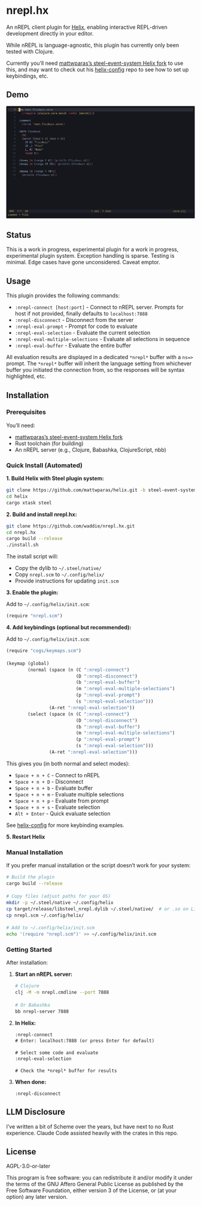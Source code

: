 # nrepl.hx

An nREPL client plugin for [Helix](https://github.com/helix-editor/helix/), enabling interactive REPL-driven development directly in your editor.

While nREPL is language-agnostic, this plugin has currently only been tested with Clojure.

Currently you’ll need [mattwparas’s steel-event-system Helix fork](https://github.com/mattwparas/helix/tree/steel-event-system) to use this, and may want to check out his [helix-config](https://github.com/mattwparas/helix-config) repo to see how to set up keybindings, etc.

## Demo

![An asciinema recording of interacting with a Clojure nREPL in Helix](https://github.com/waddie/nrepl.hx/blob/main/images/nrepl.gif?raw=true)

## Status

This is a work in progress, experimental plugin for a work in progress, experimental plugin system. Exception handling is sparse. Testing is minimal. Edge cases have gone unconsidered. Caveat emptor.

## Usage

This plugin provides the following commands:

- `:nrepl-connect [host:port]` - Connect to nREPL server. Prompts for host if not provided, finally defaults to `localhost:7888`
- `:nrepl-disconnect` - Disconnect from the server
- `:nrepl-eval-prompt` - Prompt for code to evaluate
- `:nrepl-eval-selection` - Evaluate the current selection
- `:nrepl-eval-multiple-selections` - Evaluate all selections in sequence
- `:nrepl-eval-buffer` - Evaluate the entire buffer

All evaluation results are displayed in a dedicated `*nrepl*` buffer with a `ns=>` prompt. The `*nrepl*` buffer will inherit the language setting from whichever buffer you initiated the connection from, so the responses will be syntax highlighted, etc.

## Installation

### Prerequisites

You’ll need:
- [mattwparas’s steel-event-system Helix fork](https://github.com/mattwparas/helix/tree/steel-event-system)
- Rust toolchain (for building)
- An nREPL server (e.g., Clojure, Babashka, ClojureScript, nbb)

### Quick Install (Automated)

**1. Build Helix with Steel plugin system:**

```sh
git clone https://github.com/mattwparas/helix.git -b steel-event-system
cd helix
cargo xtask steel
```

**2. Build and install nrepl.hx:**

```sh
git clone https://github.com/waddie/nrepl.hx.git
cd nrepl.hx
cargo build --release
./install.sh
```

The install script will:
- Copy the dylib to `~/.steel/native/`
- Copy `nrepl.scm` to `~/.config/helix/`
- Provide instructions for updating `init.scm`

**3. Enable the plugin:**

Add to `~/.config/helix/init.scm`:

```scheme
(require "nrepl.scm")
```

**4. Add keybindings (optional but recommended):**

Add to `~/.config/helix/init.scm`:

```scheme
(require "cogs/keymaps.scm")

(keymap (global)
        (normal (space (n (C ":nrepl-connect")
                          (D ":nrepl-disconnect")
                          (b ":nrepl-eval-buffer")
                          (m ":nrepl-eval-multiple-selections")
                          (p ":nrepl-eval-prompt")
                          (s ":nrepl-eval-selection")))
                (A-ret ":nrepl-eval-selection"))
        (select (space (n (C ":nrepl-connect")
                          (D ":nrepl-disconnect")
                          (b ":nrepl-eval-buffer")
                          (m ":nrepl-eval-multiple-selections")
                          (p ":nrepl-eval-prompt")
                          (s ":nrepl-eval-selection")))
                (A-ret ":nrepl-eval-selection")))
```

This gives you (in both normal and select modes):
- `Space + n + C` - Connect to nREPL
- `Space + n + D` - Disconnect
- `Space + n + b` - Evaluate buffer
- `Space + n + m` - Evaluate multiple selections
- `Space + n + p` - Evaluate from prompt
- `Space + n + s` - Evaluate selection
- `Alt + Enter` - Quick evaluate selection

See [helix-config](https://github.com/mattwparas/helix-config) for more keybinding examples.

**5. Restart Helix**

### Manual Installation

If you prefer manual installation or the script doesn’t work for your system:

```sh
# Build the plugin
cargo build --release

# Copy files (adjust paths for your OS)
mkdir -p ~/.steel/native ~/.config/helix
cp target/release/libsteel_nrepl.dylib ~/.steel/native/  # or .so on Linux, .dll on Windows
cp nrepl.scm ~/.config/helix/

# Add to ~/.config/helix/init.scm
echo '(require "nrepl.scm")' >> ~/.config/helix/init.scm
```

### Getting Started

After installation:

1. **Start an nREPL server:**
   ```sh
   # Clojure
   clj -M -m nrepl.cmdline --port 7888

   # Or Babashka
   bb nrepl-server 7888
   ```

2. **In Helix:**
   ```
   :nrepl-connect
   # Enter: localhost:7888 (or press Enter for default)

   # Select some code and evaluate
   :nrepl-eval-selection

   # Check the *nrepl* buffer for results
   ```

3. **When done:**
   ```
   :nrepl-disconnect
   ```

## LLM Disclosure

I’ve written a bit of Scheme over the years, but have next to no Rust experience. Claude Code assisted heavily with the crates in this repo.

## License

AGPL-3.0-or-later

This program is free software: you can redistribute it and/or modify it under the terms of the GNU Affero General Public License as published by the Free Software Foundation, either version 3 of the License, or (at your option) any later version.
